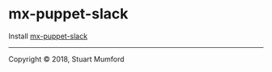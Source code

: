 # mx-puppet-slack

Install [mx-puppet-slack](https://github.com/Sorunome/mx-puppet-slack)

---
Copyright © 2018, Stuart Mumford
